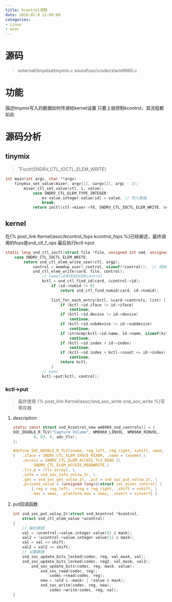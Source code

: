 ```yaml
---
title: kcontrol流程
date: 2018-02-8 12:00:00
categories:
- Linux
- asoc
---
```


# 源码
> external\tinyalsa\tinymix.c
> sound\soc\codecs\wm8960.c

# 功能
描述tinymix写入的数据如何传递给kernel设置
只要上层控制kcontrol，其流程都如此
<!--more-->
# 源码分析
## tinymix
> 下ioctl(SNDRV_CTL_IOCTL_ELEM_WRITE)

```c
int main(int argc, char **argv)
	tinymix_set_value(mixer, argv[1], &argv[2], argc - 2);
		mixer_ctl_set_value(ctl, i, value);
			case SNDRV_CTL_ELEM_TYPE_INTEGER:
				ev.value.integer.value[id] = value;	// 传入数据
				break;
			return ioctl(ctl->mixer->fd, SNDRV_CTL_IOCTL_ELEM_WRITE, &ev);
```

## kernel
在{% post_link Kernel/asoc/kcontrol_fops kcontrol_fops %}已经阐述，最终调用的fops是snd_ctl_f_ops
最后执行kctl->put
```c
static long snd_ctl_ioctl(struct file *file, unsigned int cmd, unsigned long arg)
	case SNDRV_CTL_IOCTL_ELEM_WRITE:
		return snd_ctl_elem_write_user(ctl, argp);
			control = memdup_user(_control, sizeof(*control));	// 得到数据
			snd_ctl_elem_write(card, file, control);
				// name/id来找到对应kcontrol
				kctl = snd_ctl_find_id(card, &control->id);
					if (id->numid != 0)
						return snd_ctl_find_numid(card, id->numid);
						
					list_for_each_entry(kctl, &card->controls, list) {
						if (kctl->id.iface != id->iface)
							continue;
						if (kctl->id.device != id->device)
							continue;
						if (kctl->id.subdevice != id->subdevice)
							continue;
						if (strncmp(kctl->id.name, id->name, sizeof(kctl->id.name)))
							continue;
						if (kctl->id.index > id->index)
							continue;
						if (kctl->id.index + kctl->count <= id->index)
							continue;
						return kctl;
					}
				// exec
				kctl->put(kctl, control);
```

### kctl->put
> 最终使用 {% post_link Kernel/asoc/snd_soc_write snd_soc_write %}写寄存器

1. description
	```c
	static const struct snd_kcontrol_new wm8960_snd_controls[] = {
	SOC_DOUBLE_R_TLV("Capture Volume", WM8960_LINVOL, WM8960_RINVOL,
			 0, 63, 0, adc_tlv),
	};

	```
	```c
	#define SOC_DOUBLE_R_TLV(xname, reg_left, reg_right, xshift, xmax, xinvert, tlv_array) \
	{	.iface = SNDRV_CTL_ELEM_IFACE_MIXER, .name = (xname),\
		.access = SNDRV_CTL_ELEM_ACCESS_TLV_READ |\
			 SNDRV_CTL_ELEM_ACCESS_READWRITE,\
		.tlv.p = (tlv_array), \
		.info = snd_soc_info_volsw_2r, \
		.get = snd_soc_get_volsw_2r, .put = snd_soc_put_volsw_2r, \
		.private_value = (unsigned long)&(struct soc_mixer_control) \
			{.reg = reg_left, .rreg = reg_right, .shift = xshift, \
			.max = xmax, .platform_max = xmax, .invert = xinvert} }

	```
2. put回调函数
	```c
	int snd_soc_put_volsw_2r(struct snd_kcontrol *kcontrol,
		struct snd_ctl_elem_value *ucontrol)
	{
		// 解析数据
		val = (ucontrol->value.integer.value[0] & mask);
		val2 = (ucontrol->value.integer.value[1] & mask);
		val = val << shift;
		val2 = val2 << shift;
		// 设置数据
		snd_soc_update_bits_locked(codec, reg, val_mask, val);
		snd_soc_update_bits_locked(codec, reg2, val_mask, val2);
			snd_soc_update_bits(codec, reg, mask, value);
				snd_soc_read(codec, reg);
					codec->read(codec, reg);
				new = (old & ~mask) | (value & mask);
				snd_soc_write(codec, reg, new);
					codec->write(codec, reg, val);
	}
	```
